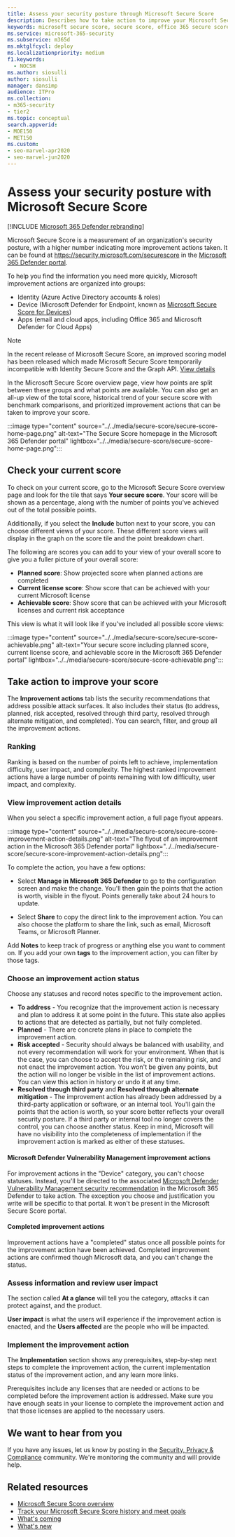 ```yaml
---
title: Assess your security posture through Microsoft Secure Score
description: Describes how to take action to improve your Microsoft Secure Score in the Microsoft 365 Defender portal.
keywords: microsoft secure score, secure score, office 365 secure score, microsoft security score, Microsoft 365 Defender portal, improvement actions
ms.service: microsoft-365-security
ms.subservice: m365d
ms.mktglfcycl: deploy
ms.localizationpriority: medium
f1.keywords:
  - NOCSH
ms.author: siosulli
author: siosulli
manager: dansimp
audience: ITPro
ms.collection: 
- m365-security
- tier2
ms.topic: conceptual
search.appverid: 
- MOE150
- MET150
ms.custom: 
- seo-marvel-apr2020
- seo-marvel-jun2020
---
```


# Assess your security posture with Microsoft Secure Score

[!INCLUDE [Microsoft 365 Defender rebranding](../includes/microsoft-defender.md)]

Microsoft Secure Score is a measurement of an organization's security posture, with a higher number indicating more improvement actions taken. It can be found at https://security.microsoft.com/securescore in the [Microsoft 365 Defender portal](microsoft-365-defender.md).

To help you find the information you need more quickly, Microsoft improvement actions are organized into groups:

- Identity (Azure Active Directory accounts & roles)
- Device (Microsoft Defender for Endpoint, known as [Microsoft Secure Score for Devices](/windows/security/threat-protection/microsoft-defender-atp/tvm-microsoft-secure-score-devices))
- Apps (email and cloud apps, including Office 365 and Microsoft Defender for Cloud Apps)

>[!NOTE]
>In the recent release of Microsoft Secure Score, an improved scoring model has been released which made Microsoft Secure Score temporarily incompatible with Identity Secure Score and the Graph API. [View details](microsoft-secure-score-whats-new.md)

In the Microsoft Secure Score overview page, view how points are split between these groups and what points are available. You can also get an all-up view of the total score, historical trend of your secure score with benchmark comparisons, and prioritized improvement actions that can be taken to improve your score.

:::image type="content" source="../../media/secure-score/secure-score-home-page.png" alt-text="The Secure Score homepage in the Microsoft 365 Defender portal" lightbox="../../media/secure-score/secure-score-home-page.png":::

## Check your current score

To check on your current score, go to the Microsoft Secure Score overview page and look for the tile that says **Your secure score**. Your score will be shown as a percentage, along with the number of points you've achieved out of the total possible points.

Additionally, if you select the **Include** button next to your score, you can choose different views of your score. These different score views will display in the graph on the score tile and the point breakdown chart.

The following are scores you can add to your view of your overall score to give you a fuller picture of your overall score:

- **Planned score**: Show projected score when planned actions are completed
- **Current license score**: Show score that can be achieved with your current Microsoft license
- **Achievable score**: Show score that can be achieved with your Microsoft licenses and current risk acceptance

This view is what it will look like if you've included all possible score views:

:::image type="content" source="../../media/secure-score/secure-score-achievable.png" alt-text="Your secure score including planned score, current license score, and achievable score in the Microsoft 365 Defender portal" lightbox="../../media/secure-score/secure-score-achievable.png":::

## Take action to improve your score

The **Improvement actions** tab lists the security recommendations that address possible attack surfaces. It also includes their status (to address, planned, risk accepted, resolved through third party, resolved through alternate mitigation, and completed). You can search, filter, and group all the improvement actions.  

### Ranking

Ranking is based on the number of points left to achieve, implementation difficulty, user impact, and complexity. The highest ranked improvement actions have a large number of points remaining with low difficulty, user impact, and complexity.

### View improvement action details

When you select a specific improvement action, a full page flyout appears.  

:::image type="content" source="../../media/secure-score/secure-score-improvement-action-details.png" alt-text="The flyout of an improvement action in the Microsoft 365 Defender portal" lightbox="../../media/secure-score/secure-score-improvement-action-details.png":::

To complete the action, you have a few options:

- Select **Manage in Microsoft 365 Defender** to go to the configuration screen and make the change. You'll then gain the points that the action is worth, visible in the flyout. Points generally take about 24 hours to update.

- Select **Share** to copy the direct link to the improvement action. You can also choose the platform to share the link, such as email, Microsoft Teams, or Microsoft Planner.

Add **Notes** to keep track of progress or anything else you want to comment on. If you add your own **tags** to the improvement action, you can filter by those tags.

### Choose an improvement action status

Choose any statuses and record notes specific to the improvement action.

- **To address** - You recognize that the improvement action is necessary and plan to address it at some point in the future. This state also applies to actions that are detected as partially, but not fully completed.
- **Planned** - There are concrete plans in place to complete the improvement action.
- **Risk accepted** - Security should always be balanced with usability, and not every recommendation will work for your environment. When that is the case, you can choose to accept the risk, or the remaining risk, and not enact the improvement action. You won't be given any points, but the action will no longer be visible in the list of improvement actions. You can view this action in history or undo it at any time.
- **Resolved through third party** and **Resolved through alternate mitigation** - The improvement action has already been addressed by a third-party application or software, or an internal tool. You'll gain the points that the action is worth, so your score better reflects your overall security posture. If a third party or internal tool no longer covers the control, you can choose another status. Keep in mind, Microsoft will have no visibility into the completeness of implementation if the improvement action is marked as either of these statuses.

#### Microsoft Defender Vulnerability Management improvement actions

For improvement actions in the "Device" category, you can't choose statuses. Instead, you'll be directed to the associated [Microsoft Defender Vulnerability Management security recommendation](/windows/security/threat-protection/microsoft-defender-atp/tvm-security-recommendation) in the Microsoft 365 Defender to take action. The exception you choose and justification you write will be specific to that portal. It won't be present in the Microsoft Secure Score portal.

#### Completed improvement actions

Improvement actions have a "completed" status once all possible points for the improvement action have been achieved. Completed improvement actions are confirmed though Microsoft data, and you can't change the status.

### Assess information and review user impact

The section called **At a glance** will tell you the category, attacks it can protect against, and the product.

**User impact** is what the users will experience if the improvement action is enacted, and the **Users affected** are the people who will be impacted.

### Implement the improvement action

The **Implementation** section shows any prerequisites, step-by-step next steps to complete the improvement action, the current implementation status of the improvement action, and any learn more links.

Prerequisites include any licenses that are needed or actions to be completed before the improvement action is addressed. Make sure you have enough seats in your license to complete the improvement action and that those licenses are applied to the necessary users.  

## We want to hear from you

If you have any issues, let us know by posting in the [Security, Privacy & Compliance](https://techcommunity.microsoft.com/t5/Security-Privacy-Compliance/bd-p/security_privacy) community. We're monitoring the community and will provide help.

## Related resources

- [Microsoft Secure Score overview](microsoft-secure-score.md)
- [Track your Microsoft Secure Score history and meet goals](microsoft-secure-score-history-metrics-trends.md)
- [What's coming](microsoft-secure-score-whats-coming.md)
- [What's new](microsoft-secure-score-whats-new.md)
